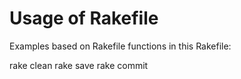 # Usage of Rakefile

Examples based on Rakefile functions in this Rakefile:

rake clean
rake save
rake commit